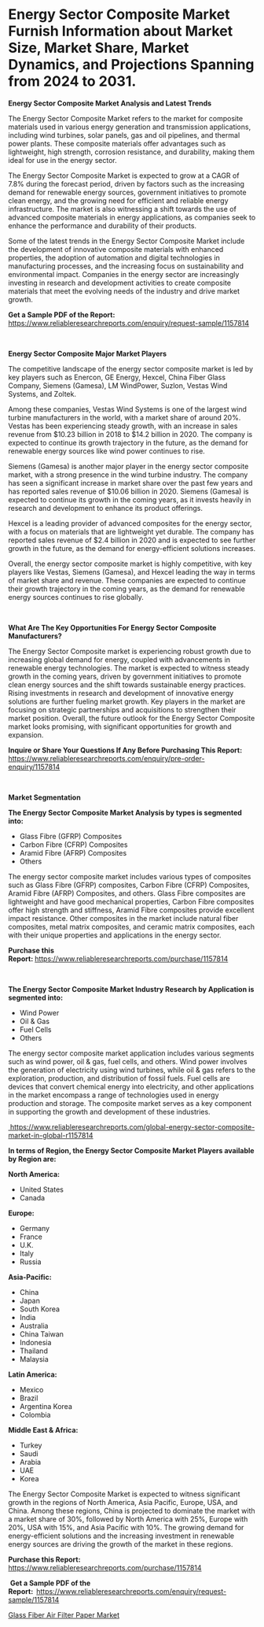 <p><h1>Energy Sector Composite Market Furnish Information about Market Size, Market Share, Market Dynamics, and Projections Spanning from 2024 to 2031.</h1></p><p><strong>Energy Sector Composite Market Analysis and Latest Trends</strong></p>
<p><p>The Energy Sector Composite Market refers to the market for composite materials used in various energy generation and transmission applications, including wind turbines, solar panels, gas and oil pipelines, and thermal power plants. These composite materials offer advantages such as lightweight, high strength, corrosion resistance, and durability, making them ideal for use in the energy sector.</p><p>The Energy Sector Composite Market is expected to grow at a CAGR of 7.8% during the forecast period, driven by factors such as the increasing demand for renewable energy sources, government initiatives to promote clean energy, and the growing need for efficient and reliable energy infrastructure. The market is also witnessing a shift towards the use of advanced composite materials in energy applications, as companies seek to enhance the performance and durability of their products.</p><p>Some of the latest trends in the Energy Sector Composite Market include the development of innovative composite materials with enhanced properties, the adoption of automation and digital technologies in manufacturing processes, and the increasing focus on sustainability and environmental impact. Companies in the energy sector are increasingly investing in research and development activities to create composite materials that meet the evolving needs of the industry and drive market growth.</p></p>
<p><strong>Get a Sample PDF of the Report:&nbsp;</strong> <a href="https://www.reliableresearchreports.com/enquiry/request-sample/1157814">https://www.reliableresearchreports.com/enquiry/request-sample/1157814</a></p>
<p>&nbsp;</p>
<p><strong>Energy Sector Composite Major Market Players</strong></p>
<p><p>The competitive landscape of the energy sector composite market is led by key players such as Enercon, GE Energy, Hexcel, China Fiber Glass Company, Siemens (Gamesa), LM WindPower, Suzlon, Vestas Wind Systems, and Zoltek. </p><p>Among these companies, Vestas Wind Systems is one of the largest wind turbine manufacturers in the world, with a market share of around 20%. Vestas has been experiencing steady growth, with an increase in sales revenue from $10.23 billion in 2018 to $14.2 billion in 2020. The company is expected to continue its growth trajectory in the future, as the demand for renewable energy sources like wind power continues to rise.</p><p>Siemens (Gamesa) is another major player in the energy sector composite market, with a strong presence in the wind turbine industry. The company has seen a significant increase in market share over the past few years and has reported sales revenue of $10.06 billion in 2020. Siemens (Gamesa) is expected to continue its growth in the coming years, as it invests heavily in research and development to enhance its product offerings.</p><p>Hexcel is a leading provider of advanced composites for the energy sector, with a focus on materials that are lightweight yet durable. The company has reported sales revenue of $2.4 billion in 2020 and is expected to see further growth in the future, as the demand for energy-efficient solutions increases.</p><p>Overall, the energy sector composite market is highly competitive, with key players like Vestas, Siemens (Gamesa), and Hexcel leading the way in terms of market share and revenue. These companies are expected to continue their growth trajectory in the coming years, as the demand for renewable energy sources continues to rise globally.</p></p>
<p>&nbsp;</p>
<p><strong>What Are The Key Opportunities For Energy Sector Composite Manufacturers?</strong></p>
<p><p>The Energy Sector Composite market is experiencing robust growth due to increasing global demand for energy, coupled with advancements in renewable energy technologies. The market is expected to witness steady growth in the coming years, driven by government initiatives to promote clean energy sources and the shift towards sustainable energy practices. Rising investments in research and development of innovative energy solutions are further fueling market growth. Key players in the market are focusing on strategic partnerships and acquisitions to strengthen their market position. Overall, the future outlook for the Energy Sector Composite market looks promising, with significant opportunities for growth and expansion.</p></p>
<p><strong>Inquire or Share Your Questions If Any Before Purchasing This Report:</strong> <a href="https://www.reliableresearchreports.com/enquiry/pre-order-enquiry/1157814">https://www.reliableresearchreports.com/enquiry/pre-order-enquiry/1157814</a></p>
<p>&nbsp;</p>
<p><strong>Market Segmentation</strong></p>
<p><strong>The Energy Sector Composite Market Analysis by types is segmented into:</strong></p>
<p><ul><li>Glass Fibre (GFRP) Composites</li><li>Carbon Fibre (CFRP) Composites</li><li>Aramid Fibre (AFRP) Composites</li><li>Others</li></ul></p>
<p><p>The energy sector composite market includes various types of composites such as Glass Fibre (GFRP) composites, Carbon Fibre (CFRP) Composites, Aramid Fibre (AFRP) Composites, and others. Glass Fibre composites are lightweight and have good mechanical properties, Carbon Fibre composites offer high strength and stiffness, Aramid Fibre composites provide excellent impact resistance. Other composites in the market include natural fiber composites, metal matrix composites, and ceramic matrix composites, each with their unique properties and applications in the energy sector.</p></p>
<p><strong>Purchase this Report:&nbsp;</strong><a href="https://www.reliableresearchreports.com/purchase/1157814">https://www.reliableresearchreports.com/purchase/1157814</a></p>
<p>&nbsp;</p>
<p><strong>The Energy Sector Composite Market Industry Research by Application is segmented into:</strong></p>
<p><ul><li>Wind Power</li><li>Oil & Gas</li><li>Fuel Cells</li><li>Others</li></ul></p>
<p><p>The energy sector composite market application includes various segments such as wind power, oil & gas, fuel cells, and others. Wind power involves the generation of electricity using wind turbines, while oil & gas refers to the exploration, production, and distribution of fossil fuels. Fuel cells are devices that convert chemical energy into electricity, and other applications in the market encompass a range of technologies used in energy production and storage. The composite market serves as a key component in supporting the growth and development of these industries.</p></p>
<p><a href="https://www.reliableresearchreports.com/global-energy-sector-composite-market-in-global-r1157814">&nbsp;https://www.reliableresearchreports.com/global-energy-sector-composite-market-in-global-r1157814</a></p>
<p><strong>In terms of Region, the Energy Sector Composite Market Players available by Region are:</strong></p>
<p>
    <p> <strong> North America: </strong>
        <ul>
            <li>United States</li>
            <li>Canada</li>
        </ul>
        </p> 
    <p> <strong> Europe: </strong>
        <ul>
            <li>Germany</li>
            <li>France</li>
            <li>U.K.</li>
            <li>Italy</li>
            <li>Russia</li>
        </ul>
        </p> 
    <p> <strong> Asia-Pacific: </strong>
        <ul>
            <li>China</li>
            <li>Japan</li>
            <li>South Korea</li>
            <li>India</li>
            <li>Australia</li>
            <li>China Taiwan</li>
            <li>Indonesia</li>
            <li>Thailand</li>
            <li>Malaysia</li>
        </ul>
        </p> 
    <p> <strong> Latin America: </strong>
        <ul>
            <li>Mexico</li>
            <li>Brazil</li>
            <li>Argentina Korea</li>
            <li>Colombia</li>
        </ul>
        </p> 
    <p> <strong> Middle East & Africa: </strong>
        <ul>
            <li>Turkey</li>
            <li>Saudi</li>
            <li>Arabia</li>
            <li>UAE</li>
            <li>Korea</li>
        </ul>
    </p>
    </p>
<p><p>The Energy Sector Composite Market is expected to witness significant growth in the regions of North America, Asia Pacific, Europe, USA, and China. Among these regions, China is projected to dominate the market with a market share of 30%, followed by North America with 25%, Europe with 20%, USA with 15%, and Asia Pacific with 10%. The growing demand for energy-efficient solutions and the increasing investment in renewable energy sources are driving the growth of the market in these regions.</p></p>
<p><strong>Purchase this Report: </strong><a href="https://www.reliableresearchreports.com/purchase/1157814">https://www.reliableresearchreports.com/purchase/1157814</a></p>
<p>&nbsp;<strong>Get a Sample PDF of the Report:&nbsp;&nbsp;</strong><a href="https://www.reliableresearchreports.com/enquiry/request-sample/1157814">https://www.reliableresearchreports.com/enquiry/request-sample/1157814</a></p>
<p><strong></strong></p>
<p><p><a href="https://github.com/norchellecan/Market-Research-Report-List-1/blob/main/glass-fiber-air-filter-paper-market.md">Glass Fiber Air Filter Paper Market</a></p></p>